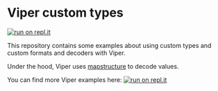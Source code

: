 # Viper custom types

[![run on repl.it](https://repl.it/badge/github/sagikazarmark/viper-custom-types)](https://repl.it/@sagikazarmark/viper-custom-types#main.go)

This repository contains some examples about using custom types and custom formats and decoders with Viper.

Under the hood, Viper uses [mapstructure](https://github.com/mitchellh/mapstructure) to decode values.

You can find more Viper examples here: [![run on repl.it](https://repl.it/badge/github/sagikazarmark/Viper-example)](https://repl.it/@sagikazarmark/Viper-example#main.go)
